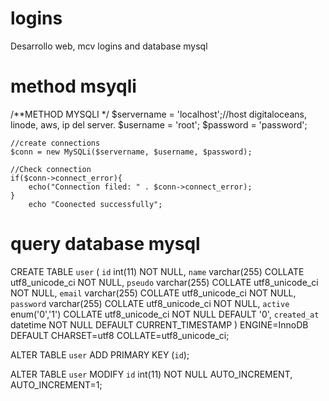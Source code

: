 # logins
Desarrollo web, mcv logins and database mysql

# method msyqli
/**METHOD MYSQLI  */
    $servername = 'localhost';//host digitaloceans, linode, aws, ip del server.
    $username = 'root';
    $password = 'password';

    //create connections
    $conn = new MySQLi($servername, $username, $password);

    //Check connection
    if($conn->connect_error){
        echo("Connection filed: " . $conn->connect_error);
    }
        echo "Coonected successfully";

# query database mysql
CREATE TABLE `user` (
  `id` int(11) NOT NULL,
  `name` varchar(255) COLLATE utf8_unicode_ci NOT NULL,
  `pseudo` varchar(255) COLLATE utf8_unicode_ci NOT NULL,
  `email` varchar(255) COLLATE utf8_unicode_ci NOT NULL,
  `password` varchar(255) COLLATE utf8_unicode_ci NOT NULL,
  `active` enum('0','1') COLLATE utf8_unicode_ci NOT NULL DEFAULT '0',
  `created_at` datetime NOT NULL DEFAULT CURRENT_TIMESTAMP
) ENGINE=InnoDB DEFAULT CHARSET=utf8 COLLATE=utf8_unicode_ci;

ALTER TABLE `user`
  ADD PRIMARY KEY (`id`);

  ALTER TABLE `user`
  MODIFY `id` int(11) NOT NULL AUTO_INCREMENT, AUTO_INCREMENT=1;
